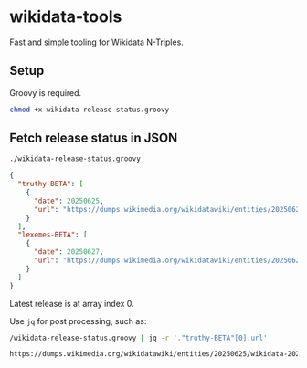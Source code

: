 # wikidata-tools
Fast and simple tooling for Wikidata N-Triples.

## Setup

Groovy is required.

```bash
chmod +x wikidata-release-status.groovy
```

## Fetch release status in JSON

```bash
./wikidata-release-status.groovy
```

```json
{
  "truthy-BETA": [
    {
      "date": 20250625,
      "url": "https://dumps.wikimedia.org/wikidatawiki/entities/20250625/wikidata-20250625-truthy-BETA.nt.bz2"
    }
  ],
  "lexemes-BETA": [
    {
      "date": 20250627,
      "url": "https://dumps.wikimedia.org/wikidatawiki/entities/20250627/wikidata-20250627-lexemes-BETA.nt.bz2"
    }
  ]
}
```

Latest release is at array index 0.

Use `jq` for post processing, such as:

```bash
/wikidata-release-status.groovy | jq -r '."truthy-BETA"[0].url'

https://dumps.wikimedia.org/wikidatawiki/entities/20250625/wikidata-20250625-truthy-BETA.nt.bz2
```

